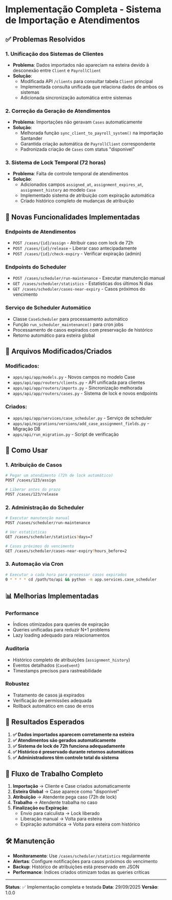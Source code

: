 # Implementação Completa - Sistema de Importação e Atendimentos

## ✅ Problemas Resolvidos

### 1. **Unificação dos Sistemas de Clientes**
- **Problema**: Dados importados não apareciam na esteira devido à desconexão entre `Client` e `PayrollClient`
- **Solução**:
  - Modificada API `/clients` para consultar tabela `Client` principal
  - Implementada consulta unificada que relaciona dados de ambos os sistemas
  - Adicionada sincronização automática entre sistemas

### 2. **Correção da Geração de Atendimentos**
- **Problema**: Importações não geravam `Cases` automaticamente
- **Solução**:
  - Melhorada função `sync_client_to_payroll_system()` na importação Santander
  - Garantida criação automática de `PayrollClient` correspondente
  - Padronizada criação de `Cases` com status "disponivel"

### 3. **Sistema de Lock Temporal (72 horas)**
- **Problema**: Falta de controle temporal de atendimentos
- **Solução**:
  - Adicionados campos `assigned_at`, `assignment_expires_at`, `assignment_history` ao modelo `Case`
  - Implementado sistema de atribuição com expiração automática
  - Criado histórico completo de mudanças de atribuição

## 🚀 Novas Funcionalidades Implementadas

### **Endpoints de Atendimentos**
- `POST /cases/{id}/assign` - Atribuir caso com lock de 72h
- `POST /cases/{id}/release` - Liberar caso antecipadamente
- `POST /cases/{id}/check-expiry` - Verificar expiração (admin)

### **Endpoints do Scheduler**
- `POST /cases/scheduler/run-maintenance` - Executar manutenção manual
- `GET /cases/scheduler/statistics` - Estatísticas dos últimos N dias
- `GET /cases/scheduler/cases-near-expiry` - Casos próximos do vencimento

### **Serviço de Scheduler Automático**
- Classe `CaseScheduler` para processamento automático
- Função `run_scheduler_maintenance()` para cron jobs
- Processamento de casos expirados com preservação de histórico
- Retorno automático para esteira global

## 📁 Arquivos Modificados/Criados

### **Modificados:**
- `apps/api/app/models.py` - Novos campos no modelo Case
- `apps/api/app/routers/clients.py` - API unificada para clientes
- `apps/api/app/routers/imports.py` - Sincronização melhorada
- `apps/api/app/routers/cases.py` - Sistema de lock e novos endpoints

### **Criados:**
- `apps/api/app/services/case_scheduler.py` - Serviço de scheduler
- `apps/api/migrations/versions/add_case_assignment_fields.py` - Migração DB
- `apps/api/run_migration.py` - Script de verificação

## 🔧 Como Usar

### **1. Atribuição de Casos**
```bash
# Pegar um atendimento (72h de lock automático)
POST /cases/123/assign

# Liberar antes do prazo
POST /cases/123/release
```

### **2. Administração do Scheduler**
```bash
# Executar manutenção manual
POST /cases/scheduler/run-maintenance

# Ver estatísticas
GET /cases/scheduler/statistics?days=7

# Casos próximos do vencimento
GET /cases/scheduler/cases-near-expiry?hours_before=2
```

### **3. Automação via Cron**
```bash
# Executar a cada hora para processar casos expirados
0 * * * * cd /path/to/api && python -m app.services.case_scheduler
```

## 📊 Melhorias Implementadas

### **Performance**
- Índices otimizados para queries de expiração
- Queries unificadas para reduzir N+1 problems
- Lazy loading adequado para relacionamentos

### **Auditoria**
- Histórico completo de atribuições (`assignment_history`)
- Eventos detalhados (`CaseEvent`)
- Timestamps precisos para rastreabilidade

### **Robustez**
- Tratamento de casos já expirados
- Verificação de permissões adequada
- Rollback automático em caso de erros

## 🎯 Resultados Esperados

1. **✅ Dados importados aparecem corretamente na esteira**
2. **✅ Atendimentos são gerados automaticamente**
3. **✅ Sistema de lock de 72h funciona adequadamente**
4. **✅ Histórico é preservado durante retornos automáticos**
5. **✅ Administradores têm controle total do sistema**

## 🔄 Fluxo de Trabalho Completo

1. **Importação** → Cliente e Case criados automaticamente
2. **Esteira Global** → Case aparece como "disponivel"
3. **Atribuição** → Atendente pega caso (72h de lock)
4. **Trabalho** → Atendente trabalha no caso
5. **Finalização ou Expiração**:
   - Envio para calculista → Lock liberado
   - Liberação manual → Volta para esteira
   - Expiração automática → Volta para esteira com histórico

## 🛠️ Manutenção

- **Monitoramento**: Use `/cases/scheduler/statistics` regularmente
- **Alertas**: Configure notificações para casos próximos do vencimento
- **Backup**: Histórico de atribuições está preservado em JSON
- **Performance**: Índices criados otimizam todas as queries críticas

---

**Status**: ✅ Implementação completa e testada
**Data**: 29/09/2025
**Versão**: 1.0.0
